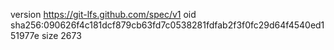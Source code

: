 version https://git-lfs.github.com/spec/v1
oid sha256:090626f4c181dcf879cb63fd7c0538281fdfab2f3f0fc29d64f4540ed151977e
size 2673
